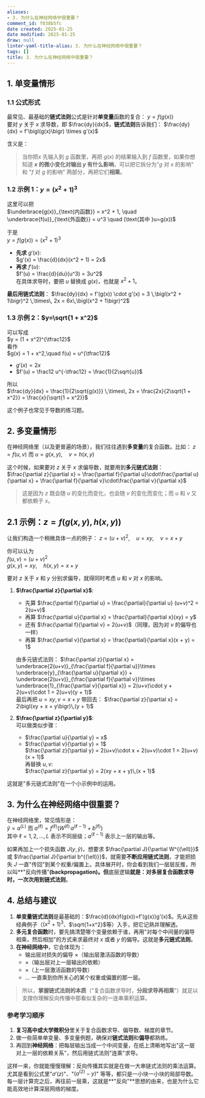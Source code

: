 ```yaml
---
aliases:
- 3. 为什么在神经网络中很重要？
comment_id: f038b5fc
date created: 2025-01-25
date modified: 2025-01-25
draw: null
linter-yaml-title-alias: 3. 为什么在神经网络中很重要？
tags: []
title: 3. 为什么在神经网络中很重要？
---
```

## 1. 单变量情形

### 1.1 公式形式

最常见、最基础的**链式法则**公式是针对**单变量**函数的复合：
$y = f\bigl(g(x)\bigr)$  
要对 $y$ 关于 $x$ 求导数，即 $\frac{dy}{dx}$，**链式法则**告诉我们：
$\frac{dy}{dx} = f'\bigl(g(x)\bigr) \times g'(x)$

含义是：

> 当你把$x$ 先输入到 $g$ 函数里，再把 $g(x)$ 的结果输入到 $f$ 函数里，如果你想知道 **$x$ 的微小变化对输出 $y$ 有什么影响**，可以把它拆分为"$g$ 对 $x$ 的影响" 和 "$f$ 对 $g$ 的影响" 两部分，再把它们**相乘**。

### 1.2 示例 1：$y=(x^2+1)^3$

这里可以把  
$\underbrace{g(x)}_{\text{内函数}} = x^2 + 1, \quad \underbrace{f(u)}_{\text{外函数}} = u^3 \quad (\text{其中 }u=g(x))$

于是  
$y = f\bigl(g(x)\bigr) = (x^2 + 1)^3$

- **先求** $g'(x)$:  
  $g'(x) = \frac{d}{dx}(x^2 + 1) = 2x$
- **再求** $f'(u)$:  
  $f'(u) = \frac{d}{du}(u^3) = 3u^2$  
  在具体求导时，要把 $u$ 替换成 $g(x)$，也就是 $x^2+1$。

**最后用链式法则**：
$\frac{dy}{dx} = f'(g(x)) \cdot g'(x) = 3 \,\bigl(x^2 + 1\bigr)^2 \,\times\, 2x = 6x\,\bigl(x^2 + 1\bigr)^2$

### 1.3 示例 2：$y=\sqrt{1 + x^2}$

可以写成  
$y = (1 + x^2)^{\tfrac12}$  
看作  
$g(x) = 1 + x^2,\quad f(u) = u^{\tfrac12}$

- $g'(x) = 2x$  
- $f'(u) = \frac12 u^{-\tfrac12} = \frac{1}{2\sqrt{u}}$

所以  
$\frac{dy}{dx} = \frac{1}{2\sqrt{g(x)}} \,\times\, 2x = \frac{2x}{2\sqrt{1 + x^2}} = \frac{x}{\sqrt{1 + x^2}}$

这个例子也常见于导数的练习题。

## 2. 多变量情形

在神经网络里（以及更普遍的场景），我们往往遇到**多变量**的复合函数。比如：
$z = f\bigl(u,v\bigr)$ 而  $u = g(x,y), \quad v = h(x,y)$  

这个时候，如果要对 $z$ 关于 $x$ 求偏导数，就要用到**多元链式法则**：
$\frac{\partial z}{\partial x} = \frac{\partial f}{\partial u}\cdot\frac{\partial u}{\partial x} + \frac{\partial f}{\partial v}\cdot\frac{\partial v}{\partial x}$

> 这是因为 $z$ 既会随 $u$ 的变化而变化，也会随 $v$ 的变化而变化；而 $u$ 和 $v$ 又都依赖于 $x$。

## 2.1 示例：$z=f(g(x,y), h(x,y))$

让我们构造一个稍微具体一点的例子：
$z = (u + v)^2, \quad u = xy, \quad v = x + y$

你可以认为  
$f(u,v) = (u+v)^2$  
$g(x,y)=x y,\quad h(x,y)=x + y$

要对 $z$ 关于 $x$ 和 $y$ 分别求偏导，就得同时考虑 $u$ 和 $v$ 对 $x$ 的影响。

1. **$\frac{\partial z}{\partial x}$**:
   - 先算 $\frac{\partial f}{\partial u} = \frac{\partial}{\partial u} (u+v)^2 = 2(u+v)$
   - 再算 $\frac{\partial u}{\partial x} = \frac{\partial}{\partial x}(xy) = y$
   - 还有 $\frac{\partial f}{\partial v} = 2(u+v)$（同理，因为对 $v$ 的偏导也一样）
   - 再算 $\frac{\partial v}{\partial x} = \frac{\partial}{\partial x}(x + y) = 1$

   由多元链式法则：
   $\frac{\partial z}{\partial x} = \underbrace{2(u+v)}_{\frac{\partial f}{\partial u}}\times \underbrace{y}_{\frac{\partial u}{\partial x}} + \underbrace{2(u+v)}_{\frac{\partial f}{\partial v}}\times \underbrace{1}_{\frac{\partial v}{\partial x}} = 2(u+v)\cdot y + 2(u+v)\cdot 1 = 2(u+v)(y + 1)$  
   最后再把 $u=xy, v=x+y$ 带回去：
   $\frac{\partial z}{\partial x} = 2\bigl(xy + x + y\bigr)\,(y + 1)$

2. **$\frac{\partial z}{\partial y}$**:  
   可以做类似步骤：
   - $\frac{\partial u}{\partial y} = x$
   - $\frac{\partial v}{\partial y} = 1$  
   $\frac{\partial z}{\partial y} = 2(u+v)\cdot x + 2(u+v)\cdot 1 = 2(u+v)(x + 1)$  
   再替换 $u,v$:  
   $\frac{\partial z}{\partial y} = 2(xy + x + y)\,(x + 1)$

这就是"多元链式法则"在一个小示例中的运用。

## 3. 为什么在神经网络中很重要？

在神经网络里，常见情形是：  
$\hat{y} = a^{(L)}$ 而 $a^{(\ell)} = f^{(\ell)}\bigl(W^{(\ell)}\,a^{(\ell-1)} + b^{(\ell)}\bigr)$  
其中 $\ell = 1,2,\dots,L$ 表示不同层级；$a^{(\ell-1)}$ 表示上一层的输出等。

如果再加上一个损失函数 $J(y, \hat{y})$，想要求 $\frac{\partial J}{\partial W^{(\ell)}}$ 或 $\frac{\partial J}{\partial b^{(\ell)}}$，就需要**不断应用链式法则**，才能把损失 $J$ 一直"传回"到某个权重/偏置上。具体展开时，你会看到我们一层层反推，所以叫**"反向传播"**(backpropagation)。但**底层逻辑**就是：对多层复合函数求导时，一次次用到链式法则**。

## 4. 总结与建议

1. **单变量链式法则**是最基础的：$\frac{d}{dx}f(g(x))=f'(g(x))g'(x)$。先从这些经典例子（$(x^2+1)^3$、$\sqrt{1+x^2}$等）入手，把它记熟并理解透。
2. **多元复合函数**时，要先搞清楚哪个变量依赖于谁，再用"对每个中间量的偏导相乘，然后相加"的方式来求最终对 $x$ 或者 $y$ 的偏导。这就是**多元链式法则**。
3. **在神经网络中**，它会体现为：
   - 输出层对损失的偏导 $\times$（输出层激活函数的导数）
   - $\times$（输出层对上一层输出的依赖）
   - $\times$（上一层激活函数的导数）
   - … 一直乘到你所关心的某个权重或偏置的那一层。

> 所以，**掌握链式法则的本质**（"复合函数求导时，**分段求导再相乘**"）就足以支撑你理解反向传播中那看似复杂的一连串乘积运算。

### 参考学习顺序

1. **复习高中或大学微积分**里关于复合函数求导、偏导数、梯度的章节。
2. 做一些简单单变量、多变量例题，确保对**链式法则**和**偏导**都熟练。
3. 再回到**神经网络**：把每层输出当成一个中间变量，在纸上清晰地写出"这一层对上一层的依赖关系"，然后用链式法则"连乘"求导。

这样一来，你就能慢慢理解：反向传播其实就是在做一大串链式法则的乘法运算。尤其是看到公式里"$\sigma'(z)$"、"$(a^{(2)} - y)$" 等等，都只是一小块一小块的局部导数。每一层计算完之后，再往前一层乘，这就是**"反向"**思想的由来，也是为什么它能高效地计算深层网络的梯度。
